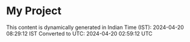 # My Project

This content is dynamically generated in Indian Time (IST): 2024-04-20 08:29:12 IST
Converted to UTC: 2024-04-20 02:59:12 UTC
